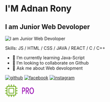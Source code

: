 # I'M Adnan Rony
## I am Junior Web Devoloper
![I am Junior Web Devoloper](https://scontent.fdac135-1.fna.fbcdn.net/v/t39.30808-6/310068017_3326581444290453_1999664581178935838_n.jpg?stp=dst-jpg_p960x960&_nc_cat=110&ccb=1-7&_nc_sid=e3f864&_nc_eui2=AeEbwPsiOxRwDj-JrtzDb-M2znNRJQBEK9LOc1ElAEQr0uVqEk7put6ESPjQgnAoCNU_e6_nWRwrgR6qRxUEKrrl&_nc_ohc=MmmWElKGEsUAX8yY7lh&_nc_ht=scontent.fdac135-1.fna&oh=00_AfCeGMA2qNw4JkD8SRIPjZXMHtNNWLTNZgIw1vlAKvnvfw&oe=64C966FE)



Skills:  JS / HTML / CSS / JAVA / REACT / C / C++

- 🌱 I’m currently learning Java-Script 
- 👯 I’m looking to collaborate on Github 
- 💬 Ask me about Web devolopment 


[<img src='https://cdn.jsdelivr.net/npm/simple-icons@3.0.1/icons/github.svg' alt='github' height='40'>](https://github.com/https://github.com/Adnan-Rony)  [<img src='https://cdn.jsdelivr.net/npm/simple-icons@3.0.1/icons/facebook.svg' alt='facebook' height='40'>](https://www.facebook.com/https://www.facebook.com/adnanrony19/)  [<img src='https://cdn.jsdelivr.net/npm/simple-icons@3.0.1/icons/instagram.svg' alt='instagram' height='40'>](https://www.instagram.com/https://www.instagram.com/_adnan_rony_//)  

<a href='https://docs.github.com/en/developers'><img src='https://raw.githubusercontent.com/acervenky/animated-github-badges/master/assets/devbadge.gif' width='40' height='40'></a> <a href='https://github.com/pricing'><img src='https://raw.githubusercontent.com/acervenky/animated-github-badges/master/assets/pro.gif' width='40' height='40'></a> 

